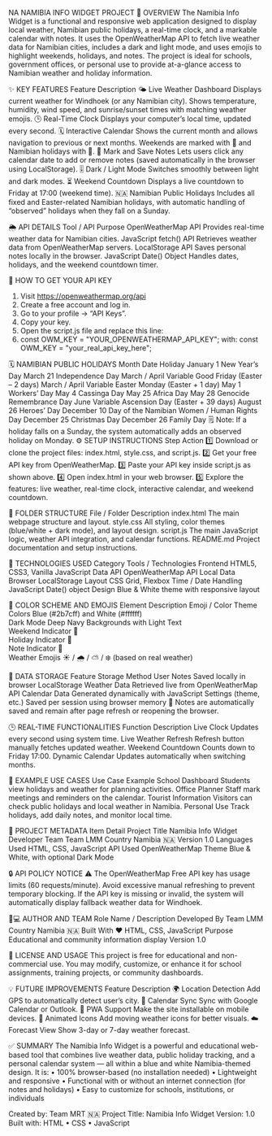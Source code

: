 NA NAMIBIA INFO WIDGET PROJECT
📘 OVERVIEW
The Namibia Info Widget is a functional and responsive web application designed to display local weather, Namibian public holidays, a real-time clock, and a markable calendar with notes.
It uses the OpenWeatherMap API to fetch live weather data for Namibian cities, includes a dark and light mode, and uses emojis to highlight weekends, holidays, and notes.
The project is ideal for schools, government offices, or personal use to provide at-a-glance access to Namibian weather and holiday information.

✨ KEY FEATURES
Feature	Description
🌤️ Live Weather Dashboard	Displays current weather for Windhoek (or any Namibian city). Shows temperature, humidity, wind speed, and sunrise/sunset times with matching weather emojis.
🕒 Real-Time Clock	Displays your computer’s local time, updated every second.
🗓️ Interactive Calendar	Shows the current month and allows navigation to previous or next months. Weekends are marked with 💃 and Namibian holidays with 🎉.
📝 Mark and Save Notes	Lets users click any calendar date to add or remove notes (saved automatically in the browser using LocalStorage).
🎚️ Dark / Light Mode	Switches smoothly between light and dark modes.
⏳ Weekend Countdown	Displays a live countdown to Friday at 17:00 (weekend time).
🇳🇦 Namibian Public Holidays	Includes all fixed and Easter-related Namibian holidays, with automatic handling of “observed” holidays when they fall on a Sunday.

🌦️ API DETAILS
Tool / API	Purpose
OpenWeatherMap API	Provides real-time weather data for Namibian cities.
JavaScript fetch() API	Retrieves weather data from OpenWeatherMap servers.
LocalStorage API	Saves personal notes locally in the browser.
JavaScript Date() Object	Handles dates, holidays, and the weekend countdown timer.

🔑 HOW TO GET YOUR API KEY
1.	Visit https://openweathermap.org/api
2.	Create a free account and log in.
3.	Go to your profile → “API Keys”.
4.	Copy your key.
5.	Open the script.js file and replace this line:
6.	const OWM_KEY = "YOUR_OPENWEATHERMAP_API_KEY";
with:
const OWM_KEY = "your_real_api_key_here";

🗓️ NAMIBIAN PUBLIC HOLIDAYS
Month	Date	Holiday
January	1	New Year’s Day
March	21	Independence Day
March / April	Variable	Good Friday (Easter – 2 days)
March / April	Variable	Easter Monday (Easter + 1 day)
May	1	Workers’ Day
May	4	Cassinga Day
May	25	Africa Day
May	28	Genocide Remembrance Day
June	Variable	Ascension Day (Easter + 39 days)
August	26	Heroes’ Day
December	10	Day of the Namibian Women / Human Rights Day
December	25	Christmas Day
December	26	Family Day
🗒️ Note:
If a holiday falls on a Sunday, the system automatically adds an observed holiday on Monday.
⚙️ SETUP INSTRUCTIONS
Step	Action
1️⃣	Download or clone the project files: index.html, style.css, and script.js.
2️⃣	Get your free API key from OpenWeatherMap.
3️⃣	Paste your API key inside script.js as shown above.
4️⃣	Open index.html in your web browser.
5️⃣	Explore the features: live weather, real-time clock, interactive calendar, and weekend countdown.

📁 FOLDER STRUCTURE
File / Folder	Description
index.html	The main webpage structure and layout.
style.css	All styling, color themes (blue/white + dark mode), and layout design.
script.js	The main JavaScript logic, weather API integration, and calendar functions.
README.md	Project documentation and setup instructions.

🧰 TECHNOLOGIES USED
Category	Tools / Technologies
Frontend	HTML5, CSS3, Vanilla JavaScript
Data API	OpenWeatherMap API
Local Data	Browser LocalStorage
Layout	CSS Grid, Flexbox
Time / Date Handling	JavaScript Date() object
Design	Blue & White theme with responsive layout

🎨 COLOR SCHEME AND EMOJIS
Element	Description	Emoji / Color
Theme Colors	Blue (#2b7cff) and White (#ffffff)	
Dark Mode	Deep Navy Backgrounds with Light Text	
Weekend Indicator	💃	
Holiday Indicator	🎉	
Note Indicator	📝	
Weather Emojis	☀️ / 🌧️ / ⛅ / ❄️ (based on real weather)	

💾 DATA STORAGE
Feature	Storage Method
User Notes	Saved locally in browser LocalStorage
Weather Data	Retrieved live from OpenWeatherMap API
Calendar Data	Generated dynamically with JavaScript
Settings (theme, etc.)	Saved per session using browser memory
🧠 Notes are automatically saved and remain after page refresh or reopening the browser.

🕒 REAL-TIME FUNCTIONALITIES
Function	Description
Live Clock	Updates every second using system time.
Live Weather Refresh	Refresh button manually fetches updated weather.
Weekend Countdown	Counts down to Friday 17:00.
Dynamic Calendar	Updates automatically when switching months.

🧾 EXAMPLE USE CASES
Use Case	Example
School Dashboard	Students view holidays and weather for planning activities.
Office Planner	Staff mark meetings and reminders on the calendar.
Tourist Information	Visitors can check public holidays and local weather in Namibia.
Personal Use	Track holidays, add daily notes, and monitor local time.

🧩 PROJECT METADATA
Item	Detail
Project Title	Namibia Info Widget
Developer Team	Team LMM
Country	Namibia 🇳🇦
Version	1.0
Languages Used	HTML, CSS, JavaScript
API Used	OpenWeatherMap
Theme	Blue & White, with optional Dark Mode

🔒 API POLICY NOTICE
⚠️ The OpenWeatherMap Free API key has usage limits (60 requests/minute).
Avoid excessive manual refreshing to prevent temporary blocking.
If the API key is missing or invalid, the system will automatically display fallback weather data for Windhoek.

🧑💻 AUTHOR AND TEAM
Role	Name / Description
Developed By	Team LMM
Country	Namibia 🇳🇦
Built With	❤️ HTML, CSS, JavaScript
Purpose	Educational and community information display
Version	1.0

🏁 LICENSE AND USAGE
This project is free for educational and non-commercial use.
You may modify, customize, or enhance it for school assignments, training projects, or community dashboards.

💡 FUTURE IMPROVEMENTS
Feature	Description
🌍 Location Detection	Add GPS to automatically detect user’s city.
📆 Calendar Sync	Sync with Google Calendar or Outlook.
📱 PWA Support	Make the site installable on mobile devices.
🌙 Animated Icons	Add moving weather icons for better visuals.
☁️ Forecast View	Show 3-day or 7-day weather forecast.

✅ SUMMARY
The Namibia Info Widget is a powerful and educational web-based tool that combines live weather data, public holiday tracking, and a personal calendar system — all within a blue and white Namibia-themed design.
It is:
•	100% browser-based (no installation needed)
•	Lightweight and responsive
•	Functional with or without an internet connection (for notes and holidays)
•	Easy to customize for schools, institutions, or individuals

Created by: Team MRT 🇳🇦
Project Title: Namibia Info Widget
Version: 1.0
Built with: HTML • CSS • JavaScript


